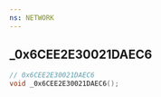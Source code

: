 ```yaml
---
ns: NETWORK
---
```

## _0x6CEE2E30021DAEC6

```c
// 0x6CEE2E30021DAEC6
void _0x6CEE2E30021DAEC6();
```


